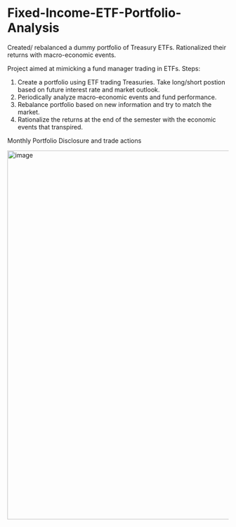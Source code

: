# Fixed-Income-ETF-Portfolio-Analysis
Created/ rebalanced a dummy portfolio of Treasury ETFs. Rationalized their returns with macro-economic events.

Project aimed at mimicking a fund manager trading in ETFs. Steps:
1. Create a portfolio using ETF trading Treasuries. Take long/short postion based on future interest rate and market outlook. 
2. Periodically analyze macro-economic events and fund performance. 
3. Rebalance portfolio based on new information and try to match the market. 
4. Rationalize the returns at the end of the semester with the economic events that transpired. 

Monthly Portfolio Disclosure and trade actions

<img width="839" alt="image" src="https://user-images.githubusercontent.com/21989815/188514880-7f908875-c680-4737-80ea-937f40b55011.png">
